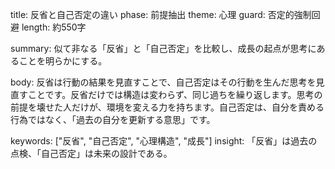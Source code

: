 title: 反省と自己否定の違い
phase: 前提抽出
theme: 心理
guard: 否定的強制回避
length: 約550字

summary:
似て非なる「反省」と「自己否定」を比較し、成長の起点が思考にあることを明らかにする。

body:
反省は行動の結果を見直すことで、自己否定はその行動を生んだ思考を見直すことです。反省だけでは構造は変わらず、同じ過ちを繰り返します。思考の前提を壊せた人だけが、環境を変える力を持ちます。自己否定は、自分を責める行為ではなく、「過去の自分を更新する意思」です。

keywords: ["反省", "自己否定", "心理構造", "成長"]
insight:
「反省」は過去の点検、「自己否定」は未来の設計である。
